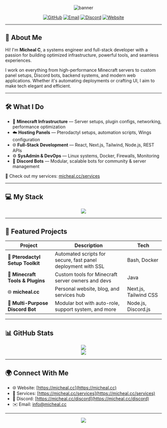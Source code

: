 <p align="center">
  <img src="https://capsule-render.vercel.app/api?type=waving&color=4F46E5&height=200&section=header&text=Hi%20There!%20I'm%20Micheal%20C&fontSize=40&fontAlign=center&fontColor=ffffff" alt="banner"/>
</p>

<p align="center">
  <a href="https://github.com/micheal-cc"><img src="https://img.shields.io/github/followers/micheal-cc?label=Follow&style=social" alt="GitHub"></a>
  <a href="mailto:info@micheal.cc"><img src="https://img.shields.io/badge/Email-D14836?style=flat&logo=gmail&logoColor=white" alt="Email"></a>
  <a href="https://micheal.cc/discord"><img src="https://img.shields.io/badge/Join%20Discord-5865F2?style=flat&logo=discord&logoColor=white" alt="Discord"></a>
  <a href="https://micheal.cc"><img src="https://img.shields.io/badge/Website-micheal.cc-0ab9ff?style=flat&logo=google-chrome&logoColor=white" alt="Website"></a>
</p>

---

## 👋 About Me

Hi! I'm **Micheal C**, a systems engineer and full-stack developer with a passion for building optimized infrastructure, powerful tools, and seamless experiences.

I work on everything from high-performance Minecraft servers to custom panel setups, Discord bots, backend systems, and modern web applications. Whether it's automating deployments or crafting UI, I aim to make tech elegant and efficient.

---

## 🛠️ What I Do

- 🧱 **Minecraft Infrastructure** — Server setups, plugin configs, networking, performance optimization
- ☁️ **Hosting Panels** — Pterodactyl setups, automation scripts, Wings configuration
- 🌐 **Full-Stack Development** — React, Next.js, Tailwind, Node.js, REST APIs
- ⚙️ **SysAdmin & DevOps** — Linux systems, Docker, Firewalls, Monitoring
- 🤖 **Discord Bots** — Modular, scalable bots for community & server management

🔗 Check out my services: [micheal.cc/services](https://micheal.cc/services)

---

## 💻 My Stack

<p align="center">
  <img src="https://skillicons.dev/icons?i=java,nodejs,js,ts,react,nextjs,tailwind,html,css,python,bash,docker,mysql,linux,nginx" />
</p>

---

## 🚀 Featured Projects

| Project | Description | Tech |
|--------|-------------|------|
| 🧪 **Pterodactyl Setup Toolkit** | Automated scripts for secure, fast panel deployment with SSL | Bash, Docker |
| 🔧 **Minecraft Tools & Plugins** | Custom tools for Minecraft server owners and devs | Java |
| 🌐 **micheal.cc** | Personal website, blog, and services hub | Next.js, Tailwind CSS |
| 🤖 **Multi-Purpose Discord Bot** | Modular bot with auto-role, support system, and more | Node.js, Discord.js |

---

## 📊 GitHub Stats

<p align="center">
  <img src="https://github-readme-stats.vercel.app/api?username=micheal-cc&show_icons=true&theme=tokyonight" />
  <br/>
  <img src="https://github-readme-streak-stats.herokuapp.com?user=micheal-cc&theme=tokyonight" />
</p>

---

## 🌍 Connect With Me

- 🌐 Website: [https://micheal.cc](https://micheal.cc)
- 🧩 Services: [https://micheal.cc/services](https://micheal.cc/services)
- 💬 Discord: [https://micheal.cc/discord](https://micheal.cc/discord)
- ✉️ Email: [info@micheal.cc](mailto:info@micheal.cc)

---

<p align="center">
  <img src="https://capsule-render.vercel.app/api?type=waving&color=4F46E5&height=100&section=footer"/>
</p>
